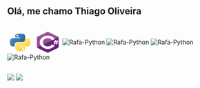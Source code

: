 ## Olá, me chamo Thiago Oliveira


<div style="display: inline_block"><br>
  <img align="center" alt="Rafa-Python" height="50" width="60" src="https://raw.githubusercontent.com/devicons/devicon/master/icons/python/python-original.svg">
  <img align="center" alt="Rafa-Python" height="50" width="60" src="https://raw.githubusercontent.com/devicons/devicon/master/icons/csharp/csharp-original.svg">
  <img align="center" alt="Rafa-Python" height="50" width="60" src="https://icongr.am/devicon/mysql-original-wordmark.svg?size=128&color=currentColor">
  <img align="center" alt="Rafa-Python" height="50" width="60" src="https://icongr.am/devicon/django-original.svg?size=128&color=currentColor">
  <img align="center" alt="Rafa-Python" height="50" width="60" src="https://devicon-website.vercel.app/api/pandas/original-wordmark.svg"></img>
  <img align="center" alt="Rafa-Python" height="50" width="60" src="https://devicon-website.vercel.app/api/numpy/original.svg"></img>
  


  

  


</div>
  
  ##
 
<div> 
  <a href="https://instagram.com/thiago.oliveirt" target="_blank"><img src="https://img.shields.io/badge/-Instagram-%23E4405F?style=for-the-badge&logo=instagram&logoColor=white" target="_blank"></a> 
  <a href="https://www.linkedin.com/in/thiago-oliveira-1ab77770/" target="_blank"><img src="https://img.shields.io/badge/-LinkedIn-%230077B5?style=for-the-badge&logo=linkedin&logoColor=white" target="_blank"></a> 
  
</div>
